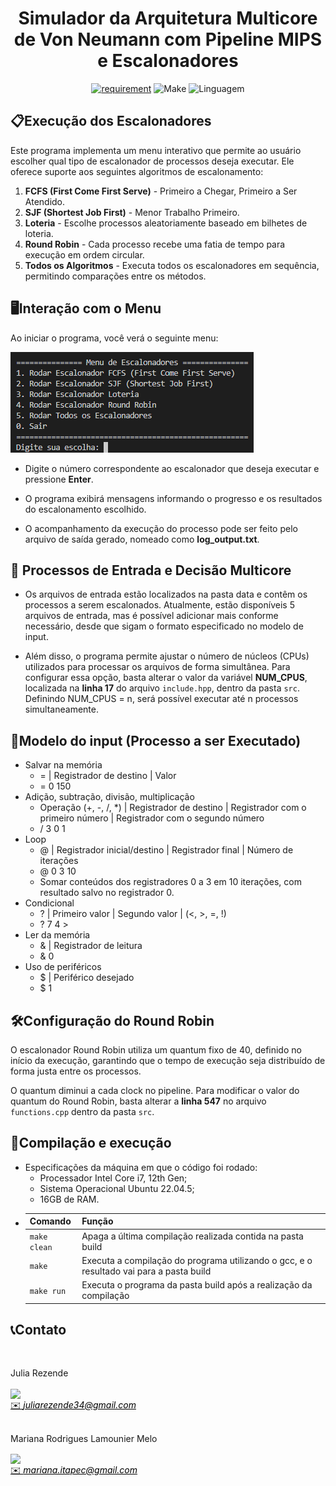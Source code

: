 <h1 align="center" font-size="200em"><b>Simulador da Arquitetura Multicore de Von Neumann com Pipeline MIPS e Escalonadores</b></h1>

<div align = "center" >
<!-- imagem -->

[![requirement](https://img.shields.io/badge/IDE-Visual%20Studio%20Code-informational)](https://code.visualstudio.com/docs/?dv=linux64_deb)
![Make](https://img.shields.io/badge/Compilacao-Make-orange)
![Linguagem](https://img.shields.io/badge/Linguagem-C%2B%2B-blue)
</div>


## 📋Execução dos Escalonadores

Este programa implementa um menu interativo que permite ao usuário escolher qual tipo de escalonador de processos deseja executar. Ele oferece suporte aos seguintes algoritmos de escalonamento:

1. **FCFS (First Come First Serve)** - Primeiro a Chegar, Primeiro a Ser Atendido.
2. **SJF (Shortest Job First)** - Menor Trabalho Primeiro.
3. **Loteria** - Escolhe processos aleatoriamente baseado em bilhetes de loteria.
4. **Round Robin** - Cada processo recebe uma fatia de tempo para execução em ordem circular.
5. **Todos os Algoritmos** - Executa todos os escalonadores em sequência, permitindo comparações entre os métodos.


## 🖥️Interação com o Menu
Ao iniciar o programa, você verá o seguinte menu:

![alt text](image.png)

- Digite o número correspondente ao escalonador que deseja executar e pressione **Enter**.

- O programa exibirá mensagens informando o progresso e os resultados do escalonamento escolhido.

- O acompanhamento da execução do processo pode ser feito pelo arquivo de saída gerado, nomeado como **log_output.txt**.

## 📂 Processos de Entrada e Decisão Multicore

- Os arquivos de entrada estão localizados na pasta data e contêm os processos a serem escalonados. Atualmente, estão disponíveis 5 arquivos de entrada, mas é possível adicionar mais conforme necessário, desde que sigam o formato especificado no modelo de input.

- Além disso, o programa permite ajustar o número de núcleos (CPUs) utilizados para processar os arquivos de forma simultânea. Para configurar essa opção, basta alterar o valor da variável **NUM_CPUS**, localizada na **linha 17** do arquivo `include.hpp`, dentro da pasta `src`. Definindo NUM_CPUS = n, será possível executar até n processos simultaneamente.

## 📝Modelo do input (Processo a ser Executado)

* Salvar na memória
  * = | Registrador de destino | Valor
  * = 0 150
* Adição, subtração, divisão, multiplicação
  * Operação (+, -, /, *) | Registrador de destino | Registrador com o primeiro número | Registrador com o segundo número
  * / 3 0 1
* Loop
  * @ | Registrador inicial/destino | Registrador final | Número de iterações
  * @ 0 3 10
  * Somar conteúdos dos registradores 0 a 3 em 10 iterações, com resultado salvo no registrador 0.
* Condicional
  * ? | Primeiro valor | Segundo valor | (<, >, =, !)
  * ? 7 4 >
* Ler da memória
  * & | Registrador de leitura
  * & 0
* Uso de periféricos
  * $ | Periférico desejado
  * $ 1

## 🛠️Configuração do Round Robin

O escalonador Round Robin utiliza um quantum fixo de 40, definido no início da execução, garantindo que o tempo de execução seja distribuído de forma justa entre os processos. 

O quantum diminui a cada clock no pipeline. Para modificar o valor do quantum do Round Robin, basta alterar a **linha 547** no arquivo `functions.cpp` dentro da pasta `src`.


## 👾Compilação e execução
* Especificações da máquina em que o código foi rodado:
  * Processador Intel Core i7, 12th Gen;
  * Sistema Operacional Ubuntu 22.04.5;
  * 16GB de RAM.
* | Comando                |  Função                                                                                           |                     
  | -----------------------| ------------------------------------------------------------------------------------------------- |
  |  `make clean`          | Apaga a última compilação realizada contida na pasta build                                        |
  |  `make`                | Executa a compilação do programa utilizando o gcc, e o resultado vai para a pasta build           |
  |  `make run`            | Executa o programa da pasta build após a realização da compilação                                 |


## 📞Contato

<div>
 <br><p align="justify"> Julia Rezende</p>
 <a href="https://t.me/juliarezende34">
 <img align="center" src="https://img.shields.io/badge/Telegram-2CA5E0?style=for-the-badge&logo=telegram&logoColor=white"/> 
 </div>
<a style="color:black" href="mailto:juliarezende34@gmail.com?subject=[GitHub]%20Source%20Dynamic%20Lists">
✉️ <i>juliarezende34@gmail.com</i>
</a>

<div>
 <br><p align="justify"> Mariana Rodrigues Lamounier Melo</p>
 <a href="https://t.me/MariRodriguess0">
 <img align="center" src="https://img.shields.io/badge/Telegram-2CA5E0?style=for-the-badge&logo=telegram&logoColor=white"/> 
 </div>
<a style="color:black" href="mailto:mariana.itapec@gmail.com?subject=[GitHub]%20Source%20Dynamic%20Lists">
✉️ <i>mariana.itapec@gmail.com</i>
</a>